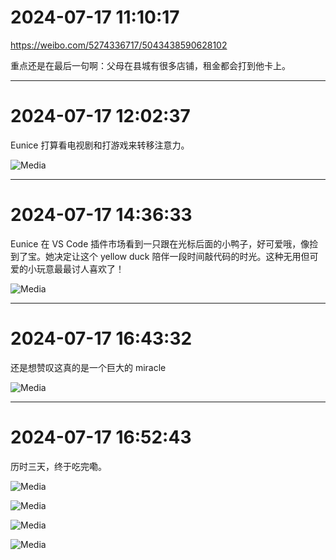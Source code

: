 # 2024-07-17 11:10:17

https://weibo.com/5274336717/5043438590628102   

重点还是在最后一句啊：父母在县城有很多店铺，租金都会打到他卡上。


---
# 2024-07-17 12:02:37

Eunice 打算看电视剧和打游戏来转移注意力。

![Media](./media/7_7_20240717120237.jpg)


---
# 2024-07-17 14:36:33

Eunice 在 VS Code 插件市场看到一只跟在光标后面的小鸭子，好可爱哦，像捡到了宝。她决定让这个 yellow duck 陪伴一段时间敲代码的时光。这种无用但可爱的小玩意最最讨人喜欢了！

![Media](./media/8_8_20240717143633.jpg)


---
# 2024-07-17 16:43:32

还是想赞叹这真的是一个巨大的 miracle

![Media](./media/9_9_20240717164332.jpg)


---
# 2024-07-17 16:52:43

历时三天，终于吃完嘞。

![Media](./media/10_10_20240717165243.jpg)

![Media](./media/11_11_20240717165243.jpg)

![Media](./media/12_12_20240717165244.jpg)

![Media](./media/13_13_20240717165244.jpg)

